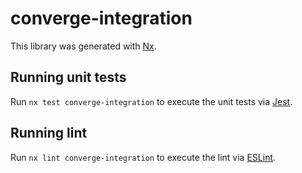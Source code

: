 # converge-integration

This library was generated with [Nx](https://nx.dev).

## Running unit tests

Run `nx test converge-integration` to execute the unit tests via [Jest](https://jestjs.io).

## Running lint

Run `nx lint converge-integration` to execute the lint via [ESLint](https://eslint.org/).
